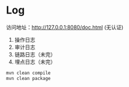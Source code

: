 # Log

访问地址：http://127.0.0.1:8080/doc.html (无认证)

1. 操作日志
2. 审计日志
3. 链路日志（未完）
4. 埋点日志（未完）

```bash
mvn clean compile
mvn clean package
```